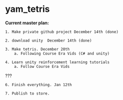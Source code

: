 # yam_tetris
<b>Current master plan:</b>

	1. Make private github project December 14th (done)
  
	2. download unity  December 14th (done)
	
    3. Make tetris. December 20th 
		a. Following Course Era Vids (C# and unity) 
		
	4. Learn unity reinforcement learning tutorials 
		a. Follow Course Era Vids 

		
???

	6. Finish everything. Jan 12th
	
	7. Publish to store.
